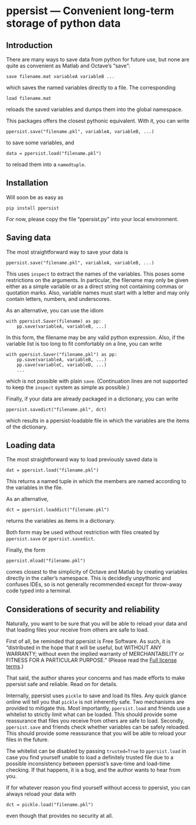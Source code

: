 # ppersist — Convenient long-term storage of python data

## Introduction

There are many ways to save data from python for future use, but none
are quite as convenient as Matlab and Octave’s “save”:

    save filename.mat variableA variableB ...
    
which saves the named variables directly to a file. The corresponding

    load filename.mat
    
reloads the saved variables and dumps them into the global namespace.

This packages offers the closest pythonic equivalent. With it, you can write

    ppersist.save("filename.pkl", variableA, variableB, ...)
    
to save some variables, and

    data = ppersist.load("filename.pkl")
    
to reload them into a `namedtuple`. 


## Installation

Will soon be as easy as

    pip install ppersist
    
For now, please copy the file “ppersist.py” into your local environment.


## Saving data

The most straightforward way to save your data is

    ppersist.save("filename.pkl", variableA, variableB, ...)

This uses `inspect` to extract the names of the variables. This poses
some restrictions on the arguments. In particular, the filename may
only be given either as a simple variable or as a direct string not
containing commas or quotation marks. Also, variable names must start
with a letter and may only contain letters, numbers, and underscores. 

As an alternative, you can use the idiom

    with ppersist.Saver(filename) as pp:
        pp.save(variableA, variableB, ...)
        
In this form, the filename may be any valid python expression. Also,
if the variable list is too long to fit comfortably on a line, you can
write

    with ppersist.Saver("filename.pkl") as pp:
        pp.save(variableA, variableB, ...)
        pp.save(variableC, variableD, ...)
        ...

which is not possible with plain `save`. (Continuation lines are not
supported to keep the `inspect` system as simple as possible.)


Finally, if your data are already packaged in a dictionary, you can write

    ppersist.savedict("filename.pkl", dct)
    
which results in a ppersist-loadable file in which the variables are
the items of the dictionary.


## Loading data

The most straightforward way to load previously saved data is

    dat = ppersist.load("filename.pkl")
    
This returns a named tuple in which the members are named according to
the variables in the file.

As an alternative,

    dct = ppersist.loaddict("filename.pkl")
   
returns the variables as items in a dictionary.

Both form may be used without restriction with files created by
`ppersist.save` or `ppersist.savedict`.

Finally, the form

    ppersist.mload("filename.pkl")
    
comes closest to the simplicity of Octave and Matlab by creating
variables directly in the caller’s namespace. This is decidedly
unpythonic and confuses IDEs, so is not generally recommended except
for throw-away code typed into a terminal.


## Considerations of security and reliability

Naturally, you want to be sure that you will be able to reload your
data and that loading files your receive from others are safe to load.

First of all, be reminded that ppersist is Free Software. As such, it
is “distributed in the hope that it will be useful, but WITHOUT ANY
WARRANTY; without even the implied warranty of MERCHANTABILITY or
FITNESS FOR A PARTICULAR PURPOSE.” 
(Please read the [Full license terms](./LICENSE).)

That said, the author shares your concerns and has made efforts to
make ppersist safe and reliable. Read on for details.

Internally, ppersist uses `pickle` to save and load its files. Any
quick glance online will tell you that `pickle` is not inherently
safe. Two mechanisms are provided to mitigate this. Most importantly,
`ppersist.load` and friends use a whitelist to strictly limit what can
be loaded. This should provide some reassurance that files you receive
from others are safe to load. Secondly, `ppersist.save` and friends
check whether variables can be safely reloaded. This should provide
some reassurance that you will be able to reload your files in the
future.

The whitelist can be disabled by passing `trusted=True` to
`ppersist.load` in case you find yourself unable to load a definitely
trusted file due to a possible inconsistency between ppersist’s
save-time and load-time checking. If that happens, it is a bug, and
the author wants to hear from you.

If for whatever reason you find yourself without access to ppersist,
you can always reload your data with

    dct = pickle.load("filename.pkl")
    
even though that provides no security at all.

